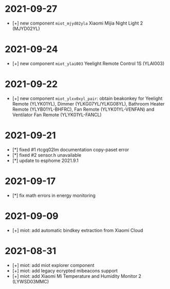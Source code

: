 # 2021-09-27
* [+] new component `miot_mjyd02yla` Xiaomi Mijia Night Light 2 (MJYD02YL)

# 2021-09-24
* [+] new component `miot_ylai003` Yeelight Remote Control 1S (YLAI003)

# 2021-09-22
* [+] new component `miot_ylxx0xyl_pair`: obtain beakonkey for Yeelight Remote (YLYK01YL), Dimmer (YLKG07YL/YLKG08YL), Bathroom Heater Remote (YLYB01YL-BHFRC), Fan Remote (YLYK01YL-VENFAN) and Ventilator Fan Remote (YLYK01YL-FANCL)

# 2021-09-21
* [*] fixed #1 rtcgq02lm documentation copy-paset error
* [*] fixed #2 sensor.h unavailable
* [*] update to esphome 2021.9.1

# 2021-09-17
* [*] fix math errors in energy monitoring

# 2021-09-09
* [+] miot: add automatic bindkey extraction from Xiaomi Cloud

# 2021-08-31
* [+] miot: add miot explorer component
* [+] miot: add legacy ecrypted mibeacons support
* [+] miot: add Xiaomi Mi Temperature and Humidity Monitor 2 (LYWSD03MMC)

